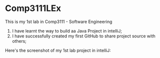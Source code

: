 # Comp3111LEx
This is my 1st lab in Comp3111 - Software Engineering

  1. I have learnt the way to build aa Java Project in intelliJ;
  2. I have successfully created my first GitHub to share project source with others;

Here's the screenshot of my 1st lab project in intelliJ:



